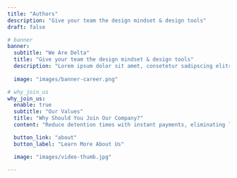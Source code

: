 ```yaml
---
title: "Authors"
description: "Give your team the design mindset & design tools"
draft: false

# banner
banner:
  subtitle: "We Are Delta"
  title: "Give your team the design mindset & design tools"
  description: "Lorem ipsum dolor sit amet, consetetur sadipscing elitr, diam nonumy eirmod tempor invidunt ut labore dolore magna."
  
  image: "images/banner-career.png"

# why_join_us
why_join_us:
  enable: true
  subtitle: "Our Values"
  title: "Why Should You Join Our Company?"
  content: "Reduce detention times with instant payments, eliminating lengthy transactions on the dock and improving driver satisfaction Eliminate late night phone calls for money codes, long driver wait times, and manual receipt reconciliationCreate a secure, real-time "

  button_link: "about"
  button_label: "Learn More About Us"

  image: "images/video-thumb.jpg"

---
```


